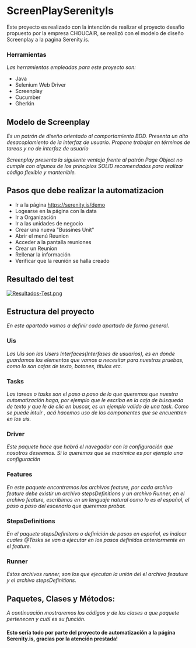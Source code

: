 # ScreenPlaySerenityIs

Este proyecto es realizado con la intención de realizar el proyecto desafio propuesto por la empresa CHOUCAIR, se realizó con el modelo de diseño Screenplay a la pagina Serenity.is. 

### Herramientas
_Las herramientas empleadas para este proyecto son:_
* Java
* Selenium Web Driver
* Screenplay
* Cucumber
* Gherkin

## Modelo de Screenplay
_Es un patrón de diseño orientado al comportamiento BDD. Presenta un alto desacoplamiento de la interfaz de usuario. Propone trabajar en términos de tareas y no de interfaz de usuario_

_Screenplay presenta la siguiente ventaja frente al patrón Page Object no cumple con algunos de los principios SOLID recomendados para realizar código flexible y mantenible._

## Pasos que debe realizar la automatizacion
* Ir a la página https://serenity.is/demo 
* Logearse en la página con la data
* Ir a Organización
* Ir a las unidades de negocio
* Crear una nueva "Bussines Unit"
* Abrir el menú Reunion
* Acceder a la pantalla reuniones
* Crear un Reunion
* Rellenar la información
* Verificar que la reunión se halla creado

## Resultado del test
[![Resultados-Test.png](https://i.postimg.cc/gJTVRVxP/Resultados-Test.png)](https://postimg.cc/k6WRPtNj)

## Estructura del proyecto

_En este apartado vamos a definir cada apartado de forma general._

### Uis
_Las Uis son las Users Interfaces(Interfases de usuarios), es en donde guardamos los elementos que vamos a necesitar para nuestras pruebas, como lo son cajas de texto, botones, títulos etc._

### Tasks
_Las tareas o tasks son el paso a paso de lo que queremos que nuestra automatización haga, por ejemplo que le escriba en la caja de búsqueda de texto y que le de clic en buscar, es un ejemplo valido de una task. Como se puede intuir , acá hacemos uso de los componentes que se encuentren en los uis._

### Driver
_Este paquete hace que habrá el navegador con la configuración que nosotros deseemos. Si lo queremos que se maximice es por ejemplo una configuración_

### Features
_En este paquete encontramos los archivos feature, por cada archivo feature debe existir un archivo stepsDefinitions y un archivo Runner, en el archivo feature, escribimos en un lenguaje natural como lo es el español, el paso a paso del escenario que queremos probar._

### StepsDefinitions
_En el paquete stepsDefinitons o definición de pasos en español, es indicar cuales @Tasks se van a ejecutar en los pasos definidos anteriormente en el feature._

### Runner
_Estos archivos runner, son los que ejecutan la unión del el archivo feauture y el archivo stepsDefinitions._

## Paquetes, Clases y Métodos:
_A continuación mostraremos los códigos y de las clases a que paquete pertenecen y cuál es su función._


#### Esto sería todo por parte del proyecto de automatización a la página Serenity.is, gracias por la atención prestada! 


